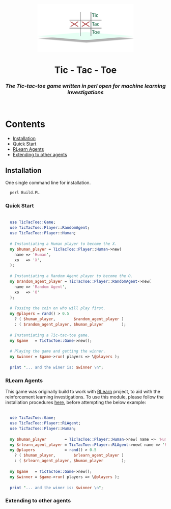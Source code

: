 <!--START-->
  <p align="center">
    <img align="center" width="60%" src="images/logo.svg" alt="Logo">
  </p>
  <h1 align="center">Tic - Tac - Toe</h1>
  <h3 align="center"><i>The Tic-tac-toe game written in perl open for machine learning investigations</i></h3>

  <br>
<!--END-->

# Contents
  - [Installation](#installation)
  - [Quick Start](#quick-start)
  - [RLearn Agents](#rlearn-agents)
  - [Extending to other agents](#extending-to-other-agents)

## Installation

One single command line for installation.

```perl
  perl Build.PL
```

### Quick Start

```perl

  use TicTacToe::Game;
  use TicTacToe::Player::RandomAgent;
  use TicTacToe::Player::Human;

  # Instantiating a Human player to become the X.
  my $human_player = TicTacToe::Player::Human->new( 
    name => 'Human', 
    xo   => 'X', 
  );
  
  # Instantiating a Random Agent player to become the O.
  my $random_agent_player = TicTacToe::Player::RandomAgent->new( 
    name => 'Random Agent', 
    xo   => 'O' 
  );

  # Tossing the coin on who will play first.
  my @players = rand() > 0.5 
    ? ( $human_player,        $random_agent_player ) 
    : ( $random_agent_player, $human_player        );

  # Instantiating a Tic-tac-toe game.
  my $game   = TicTacToe::Game->new();

  # Playing the game and getting the winner.
  my $winner = $game->run( players => \@players );

  print "... and the winer is: $winner \n";

```

### RLearn Agents

This game was originally build to work with [RLearn](https://github.com/vhorta73/RLearn) project, to aid with the reinforcement learning investigations. To use this module, please follow the installation procedures [here](https://github.com/vhorta73/RLearn#install), before attempting the below example:

```perl

  use TicTacToe::Game;
  use TicTacToe::Player::RLAgent;
  use TicTacToe::Player::Human;

  my $human_player        = TicTacToe::Player::Human->new( name => 'Human', xo => 'X' );
  my $rlearn_agent_player = TicTacToe::Player::RLAgent->new( name => 'RLAgent', xo => 'o' );
  my @players             = rand() > 0.5 
    ? ( $human_player,        $rlearn_agent_player ) 
    : ( $rlearn_agent_player, $human_player        );

  my $game   = TicTacToe::Game->new();
  my $winner = $game->run( players => \@players );

  print "... and the winer is: $winner \n";

```

### Extending to other agents

